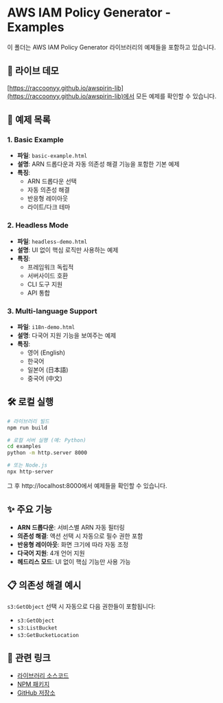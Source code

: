 # AWS IAM Policy Generator - Examples

이 폴더는 AWS IAM Policy Generator 라이브러리의 예제들을 포함하고 있습니다.

## 🚀 라이브 데모

[https://raccoonyy.github.io/awspirin-lib](https://raccoonyy.github.io/awspirin-lib)에서 모든 예제를 확인할 수 있습니다.

## 📱 예제 목록

### 1. Basic Example
- **파일**: `basic-example.html`
- **설명**: ARN 드롭다운과 자동 의존성 해결 기능을 포함한 기본 예제
- **특징**:
  - ARN 드롭다운 선택
  - 자동 의존성 해결
  - 반응형 레이아웃
  - 라이트/다크 테마

### 2. Headless Mode
- **파일**: `headless-demo.html`  
- **설명**: UI 없이 핵심 로직만 사용하는 예제
- **특징**:
  - 프레임워크 독립적
  - 서버사이드 호환
  - CLI 도구 지원
  - API 통합

### 3. Multi-language Support
- **파일**: `i18n-demo.html`
- **설명**: 다국어 지원 기능을 보여주는 예제
- **특징**:
  - 영어 (English)
  - 한국어
  - 일본어 (日本語)
  - 중국어 (中文)

## 🛠️ 로컬 실행

```bash
# 라이브러리 빌드
npm run build

# 로컬 서버 실행 (예: Python)
cd examples
python -m http.server 8000

# 또는 Node.js
npx http-server
```

그 후 http://localhost:8000에서 예제들을 확인할 수 있습니다.

## ✨ 주요 기능

- **ARN 드롭다운**: 서비스별 ARN 자동 필터링
- **의존성 해결**: 액션 선택 시 자동으로 필수 권한 포함
- **반응형 레이아웃**: 화면 크기에 따라 자동 조정
- **다국어 지원**: 4개 언어 지원
- **헤드리스 모드**: UI 없이 핵심 기능만 사용 가능

## 📋 의존성 해결 예시

`s3:GetObject` 선택 시 자동으로 다음 권한들이 포함됩니다:
- `s3:GetObject`
- `s3:ListBucket`  
- `s3:GetBucketLocation`

## 🔗 관련 링크

- [라이브러리 소스코드](../)
- [NPM 패키지](https://www.npmjs.com/package/@awspirin/policy-generator)
- [GitHub 저장소](https://github.com/raccoonyy/awspirin-lib)